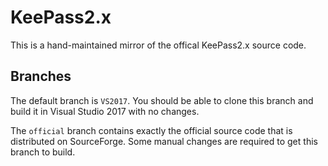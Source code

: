 # KeePass2.x
This is a hand-maintained mirror of the offical KeePass2.x source code.

## Branches

The default branch is `VS2017`. You should be able to clone this branch and build it
in Visual Studio 2017 with no changes.

The `official` branch contains exactly the official source code that is distributed on
SourceForge. Some manual changes are required to get this branch to build.
